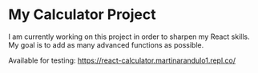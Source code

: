 # My Calculator Project
I am currently working on this project in order to sharpen my React skills. My goal is to add as many advanced functions as possible.

Available for testing: https://react-calculator.martinarandulo1.repl.co/
